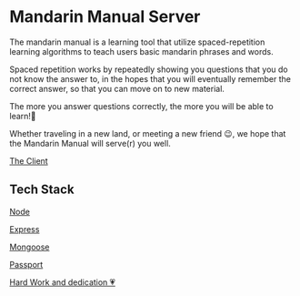 # Mandarin Manual Server

The mandarin manual is a learning tool that utilize spaced-repetition learning algorithms to teach users basic mandarin phrases and words.

Spaced repetition works by repeatedly showing you questions that you do not know the answer to, in the hopes that you will eventually remember the correct answer, so that you can move on to new material.

The more you answer questions correctly, the more you will be able to learn!💪

Whether traveling in a new land, or meeting a new friend 😉, we hope that the Mandarin Manual will serve(r) you well.

[The Client](https://github.com/patersog/mandarin-manual-client)

## Tech Stack

[Node](https://nodejs.org/en/)

[Express](https://expressjs.com/)

[Mongoose](http://mongoosejs.com/)

[Passport](http://www.passportjs.org/)

[Hard Work and dedication 💗](https://www.youtube.com/watch?v=0tbLtHg5HgE)
